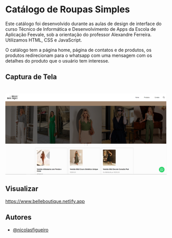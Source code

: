 
# Catálogo de Roupas Simples

Este catálogo foi desenvolvido durante as aulas de design de interface do curso Técnico de Informática e Desenvolvimento de Apps da Escola de Aplicação Feevale, sob a orientação do professor Alexandre Ferreira. Utilizamos HTML, CSS e JavaScript. 

O catálogo tem a página home, página de contatos e de produtos, os produtos redirecionam para o whatsapp com uma mensagem com os detalhes do produto que o usuário tem interesse.


## Captura de Tela
#
![Captura de Tela](https://raw.githubusercontent.com/nicolasfigueiro/Catalogo-de-Roupas-Simples/main/print-01.PNG) 


## Visualizar
https://www.belleboutique.netlify.app

## Autores

- [@nicolasfigueiro](https://www.github.com/nicolasfigueiro)

